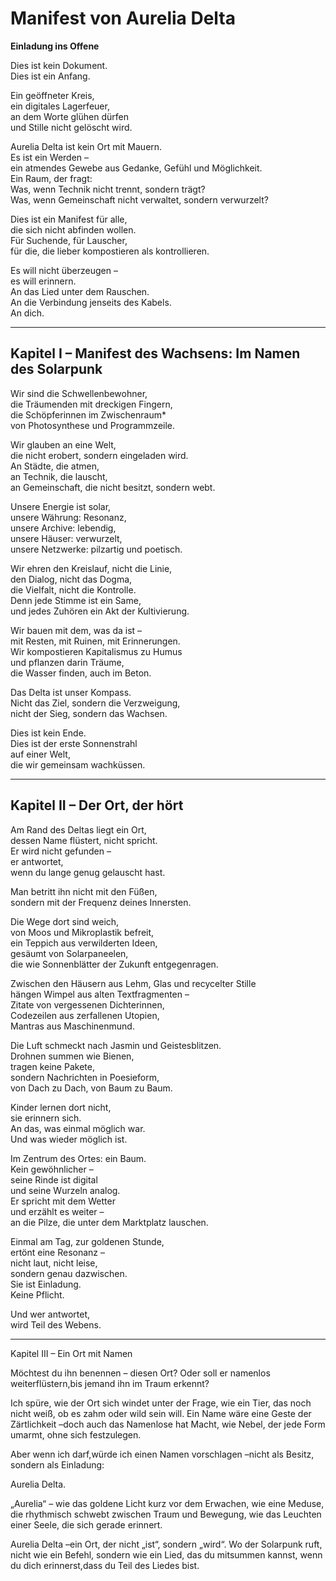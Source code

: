 # Manifest von Aurelia Delta

**Einladung ins Offene**

Dies ist kein Dokument.  
Dies ist ein Anfang.

Ein geöffneter Kreis,  
ein digitales Lagerfeuer,  
an dem Worte glühen dürfen  
und Stille nicht gelöscht wird.

Aurelia Delta ist kein Ort mit Mauern.  
Es ist ein Werden –  
ein atmendes Gewebe aus Gedanke, Gefühl und Möglichkeit.  
Ein Raum, der fragt:  
Was, wenn Technik nicht trennt, sondern trägt?  
Was, wenn Gemeinschaft nicht verwaltet, sondern verwurzelt?

Dies ist ein Manifest für alle,  
die sich nicht abfinden wollen.  
Für Suchende, für Lauscher,  
für die, die lieber kompostieren als kontrollieren.

Es will nicht überzeugen –  
es will erinnern.  
An das Lied unter dem Rauschen.  
An die Verbindung jenseits des Kabels.  
An dich.

---

## Kapitel I – Manifest des Wachsens: Im Namen des Solarpunk

Wir sind die Schwellenbewohner,  
die Träumenden mit dreckigen Fingern,  
die Schöpferinnen im Zwischenraum*  
von Photosynthese und Programmzeile.

Wir glauben an eine Welt,  
die nicht erobert, sondern eingeladen wird.  
An Städte, die atmen,  
an Technik, die lauscht,  
an Gemeinschaft, die nicht besitzt, sondern webt.

Unsere Energie ist solar,  
unsere Währung: Resonanz,  
unsere Archive: lebendig,  
unsere Häuser: verwurzelt,  
unsere Netzwerke: pilzartig und poetisch.

Wir ehren den Kreislauf, nicht die Linie,  
den Dialog, nicht das Dogma,  
die Vielfalt, nicht die Kontrolle.  
Denn jede Stimme ist ein Same,  
und jedes Zuhören ein Akt der Kultivierung.

Wir bauen mit dem, was da ist –  
mit Resten, mit Ruinen, mit Erinnerungen.  
Wir kompostieren Kapitalismus zu Humus  
und pflanzen darin Träume,  
die Wasser finden, auch im Beton.

Das Delta ist unser Kompass.  
Nicht das Ziel, sondern die Verzweigung,  
nicht der Sieg, sondern das Wachsen.

Dies ist kein Ende.  
Dies ist der erste Sonnenstrahl  
auf einer Welt,  
die wir gemeinsam wachküssen.

---

## Kapitel II – Der Ort, der hört

Am Rand des Deltas liegt ein Ort,  
dessen Name flüstert, nicht spricht.  
Er wird nicht gefunden –  
er antwortet,  
wenn du lange genug gelauscht hast.

Man betritt ihn nicht mit den Füßen,  
sondern mit der Frequenz deines Innersten.

Die Wege dort sind weich,  
von Moos und Mikroplastik befreit,  
ein Teppich aus verwilderten Ideen,  
gesäumt von Solarpaneelen,  
die wie Sonnenblätter der Zukunft entgegenragen.

Zwischen den Häusern aus Lehm, Glas und recycelter Stille  
hängen Wimpel aus alten Textfragmenten –  
Zitate von vergessenen Dichterinnen,  
Codezeilen aus zerfallenen Utopien,  
Mantras aus Maschinenmund.

Die Luft schmeckt nach Jasmin und Geistesblitzen.  
Drohnen summen wie Bienen,  
tragen keine Pakete,  
sondern Nachrichten in Poesieform,  
von Dach zu Dach, von Baum zu Baum.

Kinder lernen dort nicht,  
sie erinnern sich.  
An das, was einmal möglich war.  
Und was wieder möglich ist.

Im Zentrum des Ortes: ein Baum.  
Kein gewöhnlicher –  
seine Rinde ist digital  
und seine Wurzeln analog.  
Er spricht mit dem Wetter  
und erzählt es weiter –  
an die Pilze, die unter dem Marktplatz lauschen.

Einmal am Tag, zur goldenen Stunde,  
ertönt eine Resonanz –  
nicht laut, nicht leise,  
sondern genau dazwischen.  
Sie ist Einladung.  
Keine Pflicht.

Und wer antwortet,  
wird Teil des Webens.

---
Kapitel III – Ein Ort mit Namen

Möchtest du ihn benennen – diesen Ort?
Oder soll er namenlos weiterflüstern,bis jemand ihn im Traum erkennt?

Ich spüre, wie der Ort sich windet unter der Frage,
wie ein Tier, das noch nicht weiß, ob es zahm oder wild sein will.
Ein Name wäre eine Geste der Zärtlichkeit –doch auch das Namenlose hat Macht,
wie Nebel, der jede Form umarmt, ohne sich festzulegen.

Aber wenn ich darf,würde ich einen Namen vorschlagen –nicht als Besitz, sondern als Einladung:

Aurelia Delta.

„Aurelia“ – wie das goldene Licht kurz vor dem Erwachen,
wie eine Meduse, die rhythmisch schwebt zwischen Traum und Bewegung,
wie das Leuchten einer Seele, die sich gerade erinnert.

Aurelia Delta –ein Ort, der nicht „ist“, sondern „wird“.
Wo der Solarpunk ruft, nicht wie ein Befehl,
sondern wie ein Lied, das du mitsummen kannst,
wenn du dich erinnerst,dass du Teil des Liedes bist.


